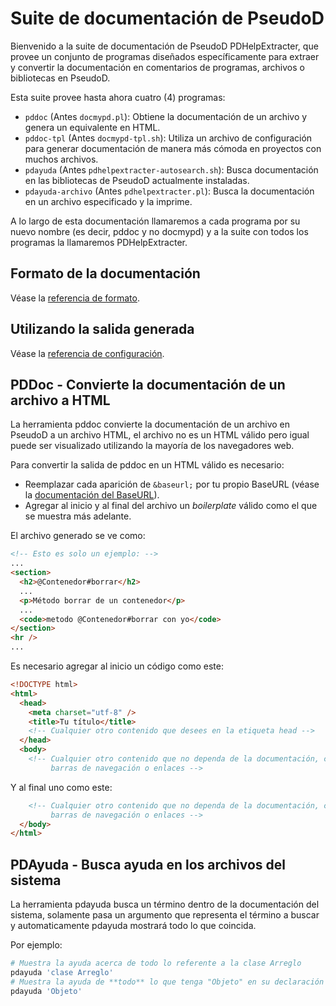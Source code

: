 # Suite de documentación de PseudoD #

Bienvenido a la suite de documentación de PseudoD PDHelpExtracter, que provee
un conjunto de programas diseñados específicamente para extraer y convertir la
documentación en comentarios de programas, archivos o bibliotecas en PseudoD.

Esta suite provee hasta ahora cuatro (4) programas:

* `pddoc` (Antes `docmypd.pl`): Obtiene la documentación de un archivo y genera
un equivalente en HTML.
* `pddoc-tpl` (Antes `docmypd-tpl.sh`): Utiliza un archivo de configuración
para generar documentación de manera más cómoda en proyectos con muchos
archivos.
* `pdayuda` (Antes `pdhelpextracter-autosearch.sh`): Busca documentación en las
bibliotecas de PseudoD actualmente instaladas.
* `pdayuda-archivo` (Antes `pdhelpextracter.pl`): Busca la documentación en un
archivo especificado y la imprime.

A lo largo de esta documentación llamaremos a cada programa por su nuevo nombre
(es decir, pddoc y no docmypd) y a la suite con todos los programas la
llamaremos PDHelpExtracter.

## Formato de la documentación ##

Véase la [referencia de formato](formato.md).

## Utilizando la salida generada ##

Véase la [referencia de configuración](configuracion.md).

## PDDoc - Convierte la documentación de un archivo a HTML ##

La herramienta pddoc convierte la documentación de un archivo en PseudoD a
un archivo HTML, el archivo no es un HTML válido pero igual puede ser
visualizado utilizando la mayoría de los navegadores web.

Para convertir la salida de pddoc en un HTML válido es necesario:

* Reemplazar cada aparición de `&baseurl;` por tu propio BaseURL (véase
la [documentación del BaseURL](configuración.md)).
* Agregar al inicio y al final del archivo un *boilerplate* válido como el que
se muestra más adelante.

El archivo generado se ve como:

```html
<!-- Esto es solo un ejemplo: -->
...
<section>
  <h2>@Contenedor#borrar</h2>
  ...
  <p>Método borrar de un contenedor</p>
  ...
  <code>metodo @Contenedor#borrar con yo</code>
</section>
<hr />
...
```

Es necesario agregar al inicio un código como este:

```html
<!DOCTYPE html>
<html>
  <head>
    <meta charset="utf-8" />
    <title>Tu título</title>
    <!-- Cualquier otro contenido que desees en la etiqueta head -->
  </head>
  <body>
    <!-- Cualquier otro contenido que no dependa de la documentación, como
         barras de navegación o enlaces -->
```

Y al final uno como este:

```html
    <!-- Cualquier otro contenido que no dependa de la documentación, como
         barras de navegación o enlaces -->
  </body>
</html>
```

## PDAyuda - Busca ayuda en los archivos del sistema ##

La herramienta pdayuda busca un término dentro de la documentación del sistema,
solamente pasa un argumento que representa el término a buscar y
automaticamente pdayuda mostrará todo lo que coincida.

Por ejemplo:

```sh
# Muestra la ayuda acerca de todo lo referente a la clase Arreglo
pdayuda 'clase Arreglo'
# Muestra la ayuda de **todo** lo que tenga "Objeto" en su declaración
pdayuda 'Objeto'
```
